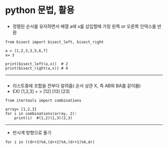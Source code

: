 # python 문법, 활용

### 

- 정렬된 순서를 유지하면서 배열 a에 x를 삽입할때 가장 왼쪽 or 오른쪽 인덱스를 반환
  
```
from bisect import bisect_left, bisect_right

a = [1,2,3,3,5,6,7]
x= 3

print(bisect_left(a,x))  # 2
print(bisect_right(a,x)) # 4

```
---
###
- 리스트중에 조합을 전부다 알려줌( 순서 상관 X, 즉 AB와 BA를 같이봄)
- EX) [1,2,3]  = > [12] [13] [23]
```
from itertools import combinations

array= [1,2,3]
for i in combinations(array, 2):
    print(i)  #(1,2)(1,3)(2,3)
```
---


- 반시계 방향으로 돌기
  
```
for i in ((dr+3)%4,(dr+2)%4,(dr+1)%4,dr)

```
